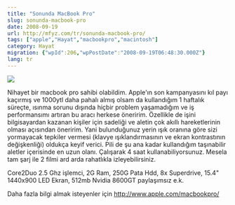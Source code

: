 ```yaml
---
title: "Sonunda MacBook Pro"
slug: sonunda-macbook-pro
date: 2008-09-19
url: http://mfyz.com/tr/sonunda-macbook-pro/
tags: ["apple","Hayat","macbookpro","macintosh"]
category: Hayat
migration: {"wpId":206,"wpPostDate":"2008-09-19T06:48:30.000Z"}
lang: tr
---
```


![](/images/archive/tr/2008/09/macbookpro.jpg)

Nihayet bir macbook pro sahibi olabildim. Apple'ın son kampanyasını kıl payı kaçırmış ve 1000ytl daha pahalı almış olsam da kullandığım 1 haftalık süreçte, ısınma sorunu dışında hiçbir problem yaşamadığım ve iş performansımı artıran bu aracı herkese öneririm. Özellikle de işini bilgisayardan kazanan kişiler için sadeliği ve aletin çok akıllı hareketlerinin olması açısından öneririm. Yani bulunduğunuz yerin ışık oranına göre sizi yormayacak tepkiler vermesi (klavye ışıklandırmasının ve ekran kontrastının değişkenliği) oldukça keyif verici. Pili de şu ana kadar kullandığım taşınabilir aletler içerisinde en uzun olanı. Çalışarak 4 saat kullanabiliyorsunuz. Mesela tam şarj ile 2 filmi ard arda rahatlıkla izleyebilirsiniz.

Core2Duo 2.5 Ghz işlemci, 2G Ram, 250G Pata Hdd, 8x Superdrive, 15.4" 1440x900 LED Ekran, 512mb Nvidia 8600GT paylaşımsız e.k.

Daha fazla bilgi almak isteyenler için http://www.apple.com/macbookpro/